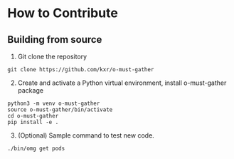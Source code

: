 # How to Contribute

## Building from source

1. Git clone the repository

```
git clone https://github.com/kxr/o-must-gather
```

2. Create and activate a Python virtual environment, install o-must-gather package

```
python3 -m venv o-must-gather
source o-must-gather/bin/activate
cd o-must-gather
pip install -e .
```

3. (Optional) Sample command to test new code.

```
./bin/omg get pods
```

